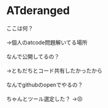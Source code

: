 # ATderanged
ここは何？ <br>  
→個人のatcode問題解いてる場所 <br>  
なんで公開してるの？ <br>  
→ともだちとコード共有したかったから <br>  
なんでgithubのopenでやるの？ <br>  
ちゃんとツール選定した？ →😣 <br>  

